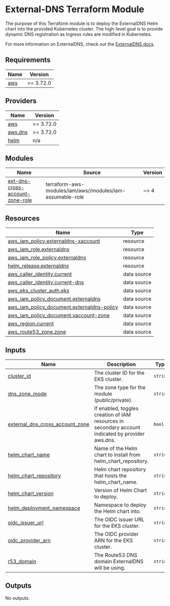 # External-DNS Terraform Module

The purpose of this Terraform module is to deploy the ExternalDNS Helm chart into the provided Kubernetes cluster. The high-level goal is to provide dynamic DNS registration as Ingress rules are modified in Kubernetes.

For more information on ExternalDNS, check out the [ExternalDNS docs](https://github.com/kubernetes-sigs/external-dns).

## Requirements

| Name | Version |
|------|---------|
| <a name="requirement_aws"></a> [aws](#requirement\_aws) | >= 3.72.0 |

## Providers

| Name | Version |
|------|---------|
| <a name="provider_aws"></a> [aws](#provider\_aws) | >= 3.72.0 |
| <a name="provider_aws.dns"></a> [aws.dns](#provider\_aws.dns) | >= 3.72.0 |
| <a name="provider_helm"></a> [helm](#provider\_helm) | n/a |

## Modules

| Name | Source | Version |
|------|--------|---------|
| <a name="module_ext-dns-cross-account-zone-role"></a> [ext-dns-cross-account-zone-role](#module\_ext-dns-cross-account-zone-role) | terraform-aws-modules/iam/aws//modules/iam-assumable-role | ~> 4 |

## Resources

| Name | Type |
|------|------|
| [aws_iam_policy.externaldns-xaccount](https://registry.terraform.io/providers/hashicorp/aws/latest/docs/resources/iam_policy) | resource |
| [aws_iam_role.externaldns](https://registry.terraform.io/providers/hashicorp/aws/latest/docs/resources/iam_role) | resource |
| [aws_iam_role_policy.externaldns](https://registry.terraform.io/providers/hashicorp/aws/latest/docs/resources/iam_role_policy) | resource |
| [helm_release.externaldns](https://registry.terraform.io/providers/hashicorp/helm/latest/docs/resources/release) | resource |
| [aws_caller_identity.current](https://registry.terraform.io/providers/hashicorp/aws/latest/docs/data-sources/caller_identity) | data source |
| [aws_caller_identity.current-dns](https://registry.terraform.io/providers/hashicorp/aws/latest/docs/data-sources/caller_identity) | data source |
| [aws_eks_cluster_auth.eks](https://registry.terraform.io/providers/hashicorp/aws/latest/docs/data-sources/eks_cluster_auth) | data source |
| [aws_iam_policy_document.externaldns](https://registry.terraform.io/providers/hashicorp/aws/latest/docs/data-sources/iam_policy_document) | data source |
| [aws_iam_policy_document.externaldns-policy](https://registry.terraform.io/providers/hashicorp/aws/latest/docs/data-sources/iam_policy_document) | data source |
| [aws_iam_policy_document.xaccount-zone](https://registry.terraform.io/providers/hashicorp/aws/latest/docs/data-sources/iam_policy_document) | data source |
| [aws_region.current](https://registry.terraform.io/providers/hashicorp/aws/latest/docs/data-sources/region) | data source |
| [aws_route53_zone.zone](https://registry.terraform.io/providers/hashicorp/aws/latest/docs/data-sources/route53_zone) | data source |

## Inputs

| Name | Description | Type | Default | Required |
|------|-------------|------|---------|:--------:|
| <a name="input_cluster_id"></a> [cluster\_id](#input\_cluster\_id) | The cluster ID for the EKS cluster. | `string` | n/a | yes |
| <a name="input_dns_zone_mode"></a> [dns\_zone\_mode](#input\_dns\_zone\_mode) | The zone type for the module (public/private). | `string` | `"public"` | no |
| <a name="input_external_dns_cross_account_zone"></a> [external\_dns\_cross\_account\_zone](#input\_external\_dns\_cross\_account\_zone) | If enabled, toggles creation of IAM resources in secondary account indicated by provider aws.dns. | `bool` | `true` | no |
| <a name="input_helm_chart_name"></a> [helm\_chart\_name](#input\_helm\_chart\_name) | Name of the Helm chart to install from helm\_chart\_repository. | `string` | `"external-dns"` | no |
| <a name="input_helm_chart_repository"></a> [helm\_chart\_repository](#input\_helm\_chart\_repository) | Helm chart repository that hosts the helm\_chart\_name. | `string` | `"https://charts.bitnami.com/bitnami"` | no |
| <a name="input_helm_chart_version"></a> [helm\_chart\_version](#input\_helm\_chart\_version) | Version of Helm Chart to deploy. | `string` | `"6.1.4"` | no |
| <a name="input_helm_deployment_namespace"></a> [helm\_deployment\_namespace](#input\_helm\_deployment\_namespace) | Namespace to deploy the Helm chart into. | `string` | `"kube-system"` | no |
| <a name="input_oidc_issuer_url"></a> [oidc\_issuer\_url](#input\_oidc\_issuer\_url) | The OIDC issuer URL for the EKS cluster. | `string` | n/a | yes |
| <a name="input_oidc_provider_arn"></a> [oidc\_provider\_arn](#input\_oidc\_provider\_arn) | The OIDC provider ARN for the EKS cluster. | `string` | n/a | yes |
| <a name="input_r53_domain"></a> [r53\_domain](#input\_r53\_domain) | The Route53 DNS domain ExternalDNS will be using. | `string` | n/a | yes |

## Outputs

No outputs.
